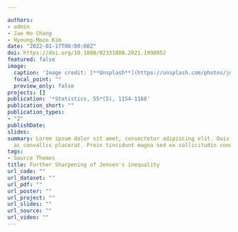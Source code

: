 ```yaml
---

authors:
- admin
- Jae Ho Chang
- Hyoung-Moon Kim
date: "2022-01-17T00:00:00Z"
doi: https://doi.org/10.1080/02331888.2021.1998052
featured: false
image:
  caption: 'Image credit: [**Unsplash**](https://unsplash.com/photos/jdD8gXaTZsc)'
  focal_point: ""
  preview_only: false
projects: []
publication: '*Statistics, 55*(5), 1154-1168'
publication_short: ""
publication_types:
- "2"
publishDate: 
slides: 
summary: Lorem ipsum dolor sit amet, consectetur adipiscing elit. Duis posuere tellus
  ac convallis placerat. Proin tincidunt magna sed ex sollicitudin condimentum.
tags:
- Source Themes
title: Further Sharpening of Jensen's inequality
url_code: ""
url_dataset: ""
url_pdf: ""
url_poster: ""
url_project: ""
url_slides: ""
url_source: ""
url_video: ""
---
```

